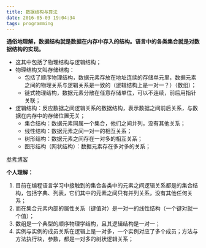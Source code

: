 ```yaml
---
title: 数据结构与算法
date: 2016-05-03 19:04:34
tags: programming
---
```

**通俗地理解，数据结构就是数据在内存中存入的结构。语言中的各类集合就是对数据结构的实现。**

- 这其中包括了物理结构与逻辑结构；
- 物理结构又叫存储结构：
	- 包括了顺序物理结构，数据元素存放在地址连续的存储单元里，数据元素之间的物理关系与逻辑关系是一致的（逻辑结构上是一对一？）（数组）；
	- 链式物理结构，数据元素分散在任意存储单位，可以不连续，前后用指针关联；
- 逻辑结构：反应数据之间逻辑关系的数据结构，表示数据之间前后关系，与数据在内存中的存储位置无关；
	- 集合结构：数据元素同属一个集合，他们之间并列，没有其他关系；
	- 线性结构：数据元素之间一对一的相互关系；
	- 树形结构：数据元素之间存在一对多的相互关系；
	- 图形结构（网状结构）：数据元素存在多对多的关系；

[参考博客](http://www.cnblogs.com/wsnb/p/5172431.html "博客园——数据结构与算法")

**个人理解：**

1.  目前在编程语言学习中接触到的集合各类中的元素之间逻辑关系都是的集合结构，包括字典、列表，它们其中的元素之间只有并列关系，没有其他任何关系；
2.  而在集合元素内部的属性关系（键值对）是一对一的线性结构（一个键对就一个值）；
3.  数组是一个典型的顺序物理学结构，且其逻辑结构是一对一；
4.  实例与实例的成员关系在逻辑上是一对多，一个实例对应了多个成员；方法与方法执行块，参数，都是一对多的树状逻辑关系；